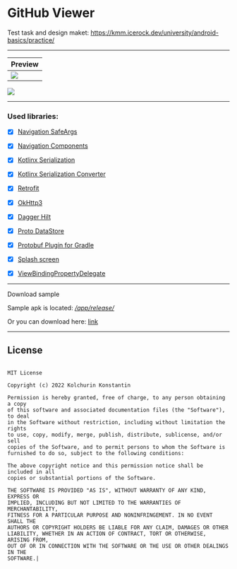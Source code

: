 # GitHub Viewer

Test task and design maket: https://kmm.icerock.dev/university/android-basics/practice/

****

| Preview                                                                  |
| ------------------------------------------------------------------------ |
| ![](https://github.com/ExNDY/GitHubViewer/blob/master/media/preview.gif) |

![](https://www.google.com/images/branding/googlelogo/1x/googlelogo_color_272x92dp.png)

****

### **Used libraries:**

- [x] [Navigation SafeArgs](https://android.googlesource.com/platform/frameworks/support/+/refs/heads/androidx-main/navigation/navigation-safe-args-gradle-plugin)

- [x] [Navigation Components](https://developer.android.com/guide/navigation)

- [x] [Kotlinx Serialization](https://github.com/Kotlin/kotlinx.serialization)

- [x] [Kotlinx Serialization Converter](https://github.com/JakeWharton/retrofit2-kotlinx-serialization-converter)

- [x] [Retrofit](https://square.github.io/retrofit/)

- [x] [OkHttp3](https://square.github.io/okhttp/)

- [x] [Dagger Hilt](https://dagger.dev/hilt/)

- [x] [Proto DataStore](https://github.com/googlecodelabs/android-datastore)

- [x] [Protobuf Plugin for Gradle](https://github.com/google/protobuf-gradle-plugin)

- [x] [Splash screen](https://developer.android.com/guide/topics/ui/splash-screen)

- [x] [ViewBindingPropertyDelegate](https://github.com/androidbroadcast/ViewBindingPropertyDelegate)

****

Download sample

Sample apk is located: [*/app/release/*](https://github.com/ExNDY/GitHubViewer/tree/master/app/release)

Or you can download here: [link](https://github.com/ExNDY/GitHubViewer/releases/tag/GitHubViewer-sample)

****

## License

```

MIT License

Copyright (c) 2022 Kolchurin Konstantin

Permission is hereby granted, free of charge, to any person obtaining a copy
of this software and associated documentation files (the "Software"), to deal
in the Software without restriction, including without limitation the rights
to use, copy, modify, merge, publish, distribute, sublicense, and/or sell
copies of the Software, and to permit persons to whom the Software is
furnished to do so, subject to the following conditions:

The above copyright notice and this permission notice shall be included in all
copies or substantial portions of the Software.

THE SOFTWARE IS PROVIDED "AS IS", WITHOUT WARRANTY OF ANY KIND, EXPRESS OR
IMPLIED, INCLUDING BUT NOT LIMITED TO THE WARRANTIES OF MERCHANTABILITY,
FITNESS FOR A PARTICULAR PURPOSE AND NONINFRINGEMENT. IN NO EVENT SHALL THE
AUTHORS OR COPYRIGHT HOLDERS BE LIABLE FOR ANY CLAIM, DAMAGES OR OTHER
LIABILITY, WHETHER IN AN ACTION OF CONTRACT, TORT OR OTHERWISE, ARISING FROM,
OUT OF OR IN CONNECTION WITH THE SOFTWARE OR THE USE OR OTHER DEALINGS IN THE
SOFTWARE.|

```
